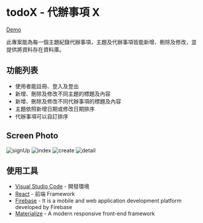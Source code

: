 # todoX - 代辦事項 X

[Demo](https://todox-74ff1.web.app/)

此專案能為每一個主題紀錄代辦事項，主題及代辦事項皆能新增、刪除及修改，並提供將資料存在資料庫。

## 功能列表

- 使用者能註冊、登入及登出
- 新增、刪除及修改不同主題的標題及內容
- 新增、刪除及修改不同代辦事項的標題及內容
- 主題依照新增日期或修改日期排序
- 代辦事項可以自訂排序

## Screen Photo

![signUp](/img/signup.JPG)
![index](/img/index.JPG)
![create](/img/create.JPG)
![detail](/img/detail.JPG)

## 使用工具

- [Visual Studio Code](https://visualstudio.microsoft.com/zh-hant/) - 開發環境
- [React](https://reactjs.org/) - 前端 Framework
- [Firebase](https://firebase.google.com/) - It is a mobile and web application development platform developed by Firebase
- [Materialize](https://materializecss.com/) - A modern responsive front-end framework
